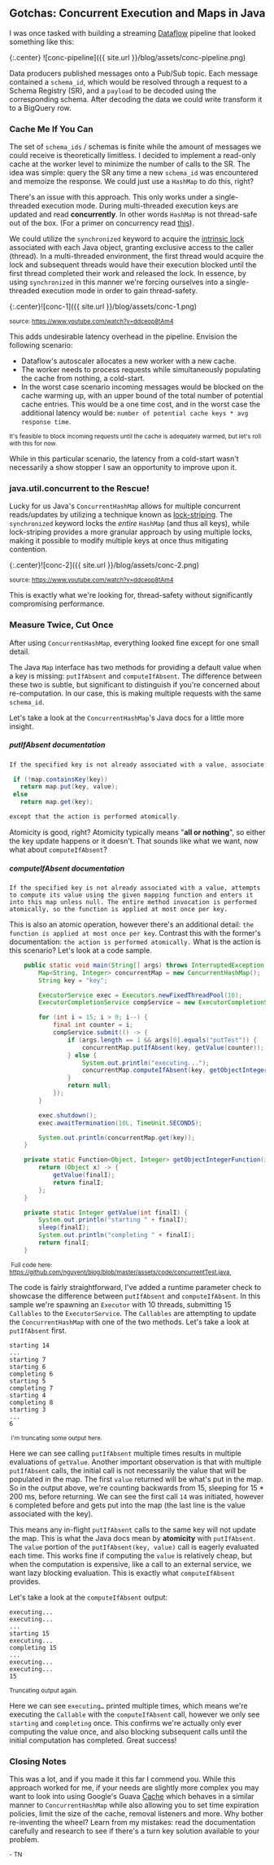 ## Gotchas: Concurrent Execution and Maps in Java

I was once tasked with building a streaming [Dataflow](https://cloud.google.com/dataflow/) pipeline that looked something like this:

{:.center} ![conc-pipeline]({{ site.url }}/blog/assets/conc-pipeline.png)

Data producers published messages onto a Pub/Sub topic. Each message contained a `schema_id`, which would be resolved through a request to a Schema Registry (SR), and a `payload` to be decoded using the corresponding schema. After decoding the data we could write transform it to a BigQuery row.

### Cache Me If You Can

The set of `schema_ids` / schemas is finite while the amount of messages we could receive is theoretically limitless. I decided to implement a read-only cache at the worker level to minimize the number of calls to the SR. The idea was simple: query the SR any time a new `schema_id` was encountered and memoize the response. We could just use a `HashMap` to do this, right?

There's an issue with this approach. This only works under a single-threaded execution mode. During multi-threaded execution keys are updated and read **concurrently**. In other words `HashMap` is not thread-safe out of the box. (For a primer on concurrency read [this](https://sookocheff.com/post/concurrency/concurrency-a-primer/)).

We could utilize the `synchronized` keyword to acquire the [intrinsic lock](https://docs.oracle.com/javase/tutorial/essential/concurrency/locksync.html) associated with each Java object, granting  exclusive access to the caller (thread). In a multi-threaded environment, the first thread would acquire the lock and subsequent threads would have their execution blocked until the first thread completed their work and released the lock. In essence, by using `synchronized` in this manner we're forcing ourselves into a single-threaded execution mode in order to gain thread-safety.

{:.center}![conc-1]({{ site.url }}/blog/assets/conc-1.png)

<sub>source: https://www.youtube.com/watch?v=ddceop8tAm4</sub>

This adds undesirable latency overhead in the pipeline. Envision the following scenario:

- Dataflow's autoscaler allocates a new worker with a new cache.
- The worker needs to process requests while simultaneously populating the cache from nothing, a cold-start.
- In the worst case scenario incoming messages would be blocked on the cache warming up, with an upper bound of the total number of potential cache entries. This would be a one time cost, and in the worst case the additional latency would be: `number of potential cache keys * avg response time`.

<sub>It's feasible to block incoming requests until the cache is adequately warmed, but let's roll with this for now.</sub>

While in this particular scenario, the latency from a cold-start wasn't necessarily a show stopper I saw an opportunity to improve upon it.

### java.util.concurrent to the Rescue!

Lucky for us Java's `ConcurrentHashMap` allows for multiple concurrent reads/updates by utilizing a technique known as [lock-striping](https://netjs.blogspot.com/2016/05/lock-striping-in-java-concurrency.html). The `synchronized` keyword locks the _entire_ `HashMap` (and thus all keys), while lock-striping provides a more granular approach by using multiple locks, making it possible to modify multiple keys at once thus mitigating contention.

{:.center}![conc-2]({{ site.url }}/blog/assets/conc-2.png)

<sub>source: https://www.youtube.com/watch?v=ddceop8tAm4</sub>

This is exactly what we're looking for, thread-safety without significantly compromising performance.

### Measure Twice, Cut Once

After using `ConcurrentHashMap`, everything looked fine except for one small detail.

The Java `Map` interface has two methods for providing a default value when a key is missing: `putIfAbsent` and `computeIfAbsent`. The difference between these two is subtle, but significant to distinguish if you're concerned about re-computation. In our case, this is making multiple requests with the same `schema_id`.

Let's take a look at the `ConcurrentHashMap`'s Java docs for a little more insight.

##### putIfAbsent documentation

````java
If the specified key is not already associated with a value, associate it with the given value. This is equivalent to

 if (!map.containsKey(key))
   return map.put(key, value);
 else
   return map.get(key);

except that the action is performed atomically.
````

Atomicity is good, right? Atomicity typically means "**all or nothing**", so either the key update happens or it doesn't. That sounds like what we want, now what about `computeIfAbsent`?

##### computeIfAbsent documentation

```
If the specified key is not already associated with a value, attempts to compute its value using the given mapping function and enters it into this map unless null. The entire method invocation is performed atomically, so the function is applied at most once per key.
```

This is also an atomic operation, however there's an additional detail: `the function is applied at most once per key`. Contrast this with the former's documentation: `the action is performed atomically.` What is the action is this scenario? Let's look at a code sample.

```java
    public static void main(String[] args) throws InterruptedException {
        Map<String, Integer> concurrentMap = new ConcurrentHashMap();
        String key = "key";

        ExecutorService exec = Executors.newFixedThreadPool(10);
        ExecutorCompletionService compService = new ExecutorCompletionService(exec);

        for (int i = 15; i > 0; i--) {
            final int counter = i;
            compService.submit(() -> {
                if (args.length == 1 && args[0].equals("putTest")) {
                    concurrentMap.putIfAbsent(key, getValue(counter));
                } else {
                    System.out.println("executing...");
                    concurrentMap.computeIfAbsent(key, getObjectIntegerFunction(counter));
                }
                return null;
            });
        }

        exec.shutdown();
        exec.awaitTermination(10L, TimeUnit.SECONDS);

        System.out.println(concurrentMap.get(key));
    }

    private static Function<Object, Integer> getObjectIntegerFunction(int finalI) {
        return (Object x) -> {
            getValue(finalI);
            return finalI;
        };
    }

    private static Integer getValue(int finalI) {
        System.out.println("starting " + finalI);
        sleep(finalI);
        System.out.println("completing " + finalI);
        return finalI;
    }
```

<sub> Full code here: https://github.com/nguyent/blog/blob/master/assets/code/concurrentTest.java </sub>

The code is fairly straightforward, I've added a runtime parameter check to showcase the difference between `putIfAbsent` and `computeIfAbsent`. In this sample we're spawning an `Executor` with 10 threads, submitting 15 `Callables` to the `ExecutorService`. The `Callables` are attempting to update the `ConcurrentHashMap` with one of the two methods. Let's take a look at `putIfAbsent` first.

```
starting 14
...
starting 7
starting 6
completing 6
starting 5
completing 7
starting 4
completing 8
starting 3
...
6
```

<sub> I'm truncating some output here.</sub>

Here we can see calling `putIfAbsent` multiple times results in multiple evaluations of `getValue`. Another important observation is that with multiple `putIfAbsent` calls, the initial call is not necessarily the value that will be populated in the map. The first `value` returned will be what's put in the map. So in the output above, we're counting backwards from 15, sleeping for 15 * 200 ms, before returning. We can see the first call `14` was initiated, however `6` completed before and gets put into the map (the last line is the value associated with the key).

This means any in-flight `putIfAbsent` calls to the same key will not update the map. This is what the Java docs mean by **atomicity** with `putIfAbsent`. The `value` portion of the `putIfAbsent(key, value)` call is eagerly evaluated each time. This works fine if computing the `value` is relatively cheap, but when the computation is expensive, like a call to an external service, we want lazy blocking evaluation. This is exactly what `computeIfAbsent` provides.

Let's take a look at the `computeIfAbsent` output:

```
executing...
executing...
...
starting 15
executing...
completing 15
...
executing...
executing...
15
```

<sub>Truncating output again. </sub>

Here we can see `executing…` printed multiple times, which means we're executing the `Callable` with the  `computeIfAbsent` call, however we only see `starting` and `completing` once. This confirms we're actually only ever computing the value once, and also blocking subsequent calls until the initial computation has completed. Great success!

### Closing Notes

This was a lot, and if you made it this far I commend you. While this approach worked for me, if your needs are slightly more complex you may want to look into using Google's Guava [Cache](https://github.com/google/guava/wiki/CachesExplained) which behaves in a similar manner to `ConcurrentHashMap` while also allowing you to set time expiration policies, limit the size of the cache, removal listeners and more. Why bother re-inventing the wheel? Learn from my mistakes: read the documentation carefully and research to see if there's a turn key solution available to your problem.

<sub>- TN</sub>